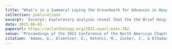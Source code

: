 ```yaml
---
title: "What's in a Summary? Laying the Groundwork for Advances in Hospital-Course Summarization"
collection: publications
excerpt: 'Excerpt: Exploratory analyses reveal that the the Brief Hospital Course section of the discharge summary is highly abstractive with some long extracted fragments; is concise yet comprehensive; differs in style and content organization from the source notes; exhibits minimal lexical cohesion; and represents silver-standard references for summarization.'
date: 2021-06-01
paperurl: https://aclanthology.org/2021.naacl-main.382
venue: 'Proceedings of the 2021 Conference of the North American Chapter of the Association for Computational Linguistics: Human Language Technologies'
citation: 'Adams, G., Alsentzer, E., Ketenci, M., Zucker, J., & Elhadad, N. (2021, June). What\'s in a Summary? Laying the Groundwork for Advances in Hospital-Course Summarization. In Proceedings of the conference. Association for Computational Linguistics. North American Chapter. Meeting (Vol. 2021, p. 4794).'
---
```

